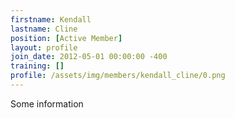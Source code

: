 ```yaml
---
firstname: Kendall
lastname: Cline
position: [Active Member]
layout: profile
join_date: 2012-05-01 00:00:00 -400
training: []
profile: /assets/img/members/kendall_cline/0.png
---
```

Some information